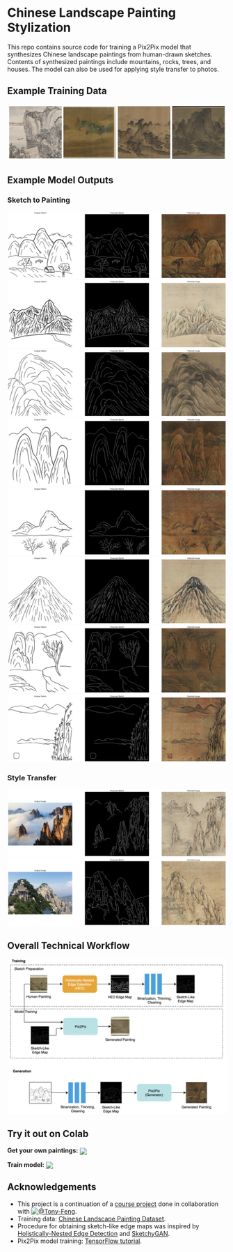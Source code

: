 # Chinese Landscape Painting Stylization
This repo contains source code for training a Pix2Pix model that synthesizes Chinese landscape paintings from human-drawn sketches. Contents of synthesized paintings include mountains, rocks, trees, and houses. The model can also be used for applying style transfer to photos. 

## Example Training Data
![](images/sample_chinese_paintings.png)
## Example Model Outputs
### Sketch to Painting 
![](images/Sketch2.jpg)
![](images/Sketch4.jpg)
![](images/Sketch16.jpg)
![](images/Sketch9.jpg)
![](images/Sketch10.jpg)
![](images/Sketch14.jpg)
![](images/Sketch12.jpg)
![](images/Sketch13.jpg)
<!-- ![](images/Sketch8.jpg) --> 

### Style Transfer
![](images/mountain.jpg)
![](images/mountain2.jpg)

## Overall Technical Workflow
![](images/architecture_diagram.png)

## Try it out on Colab
**Get your own paintings:**
[<img src="https://colab.research.google.com/assets/colab-badge.svg" align="center">](https://colab.research.google.com/github/Luxi-Zhao/chinese-landscape-painting-stylization/blob/master/src/pix2pixSketch2PaintPredict.ipynb)

**Train model:**
[<img src="https://colab.research.google.com/assets/colab-badge.svg" align="center">](https://colab.research.google.com/github/Luxi-Zhao/chinese-landscape-painting-stylization/blob/master/src/pix2pixSketch2Paint.ipynb)

## Acknowledgements
- This project is a continuation of a [course project](https://github.com/Luxi-Zhao/sketch-to-Chinese-landscape-painting) done in collaboration with [<img src="https://avatars3.githubusercontent.com/u/43994607?s=64&amp;v=4" width="32" height="32" alt="@Tony-Feng">](https://github.com/Tony-Feng).
- Training data: [Chinese Landscape Painting Dataset](https://github.com/alicex2020/Chinese-Landscape-Painting-Dataset).
- Procedure for obtaining sketch-like edge maps was inspired by [Holistically-Nested Edge Detection](https://arxiv.org/abs/1504.06375) and [SketchyGAN](https://arxiv.org/abs/1801.02753).
- Pix2Pix model training: [TensorFlow tutorial](https://www.tensorflow.org/tutorials/generative/pix2pix).